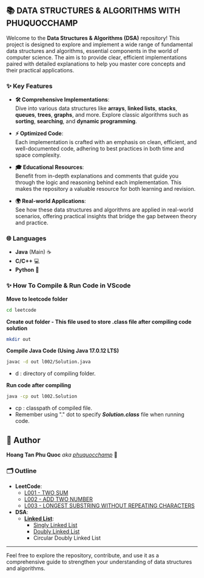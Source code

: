 ## 📚 DATA STRUCTURES & ALGORITHMS WITH PHUQUOCCHAMP

Welcome to the **Data Structures & Algorithms (DSA)** repository! This project is designed to explore and implement a wide range of fundamental data structures and algorithms, essential components in the world of computer science. The aim is to provide clear, efficient implementations paired with detailed explanations to help you master core concepts and their practical applications.

### ✨ Key Features

- **🛠️ Comprehensive Implementations**:  
  Dive into various data structures like **arrays**, **linked lists**, **stacks**, **queues**, **trees**, **graphs**, and more. Explore classic algorithms such as **sorting**, **searching**, and **dynamic programming**.

- **⚡ Optimized Code**:  
  Each implementation is crafted with an emphasis on clean, efficient, and well-documented code, adhering to best practices in both time and space complexity.

- **🎓 Educational Resources**:  
  Benefit from in-depth explanations and comments that guide you through the logic and reasoning behind each implementation. This makes the repository a valuable resource for both learning and revision.

- **🌍 Real-world Applications**:  
  See how these data structures and algorithms are applied in real-world scenarios, offering practical insights that bridge the gap between theory and practice.

### 🌐 Languages

- **Java** (Main) ☕
- **C/C++** 💻
- **Python** 🐍

### ✨ How To Compile & Run Code in VScode

**Move to leetcode folder**
```bash
cd leetcode
``` 

**Create out folder - This file used to store .class file after compiling code solution**
```bash
mkdir out
```

**Compile Java Code (Using Java 17.0.12 LTS)**
```bash
javac -d out l002/Solution.java
```
- d : directory of compiling folder.  

**Run code after compiling**
```bash
java -cp out l002.Solution
```
- cp : classpath of compiled file.  
- Remember using "." dot to specify ***Solution.class*** file when running code.  


## 👤 Author

**Hoang Tan Phu Quoc** *aka [phuquocchamp](https://github.com/phuquocchamp)* 🚀

### 🗂️ Outline

- **LeetCode**:
  - [L001 - TWO SUM](./leetcode/l001/README.MD)  
  - [L002 - ADD TWO NUMBER](./leetcode/l002/README.MD)
  - [L003 - LONGEST SUBSTRING WITHOUT REPEATING CHARACTERS](./leetcode/l003/README.MD)
- **DSA**:
  - **[Linked List](./linkedlist/README.MD)**:
    - [Singly Linked List](./linkedlist/singlylinkedlist/README.MD)
    - [Doubly Linked List](./linkedlist/doublylinkedlist)
    - Circular Doubly Linked List

---

Feel free to explore the repository, contribute, and use it as a comprehensive guide to strengthen your understanding of data structures and algorithms.

